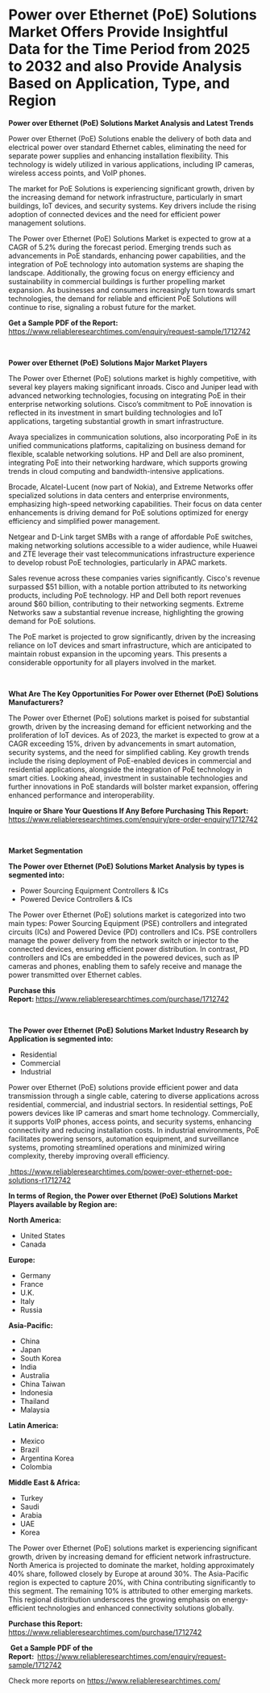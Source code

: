 <p><h1>Power over Ethernet (PoE) Solutions Market Offers Provide Insightful Data for the Time Period from 2025 to 2032 and also Provide Analysis Based on Application, Type, and Region</h1></p><p><strong>Power over Ethernet (PoE) Solutions Market Analysis and Latest Trends</strong></p>
<p><p>Power over Ethernet (PoE) Solutions enable the delivery of both data and electrical power over standard Ethernet cables, eliminating the need for separate power supplies and enhancing installation flexibility. This technology is widely utilized in various applications, including IP cameras, wireless access points, and VoIP phones. </p><p>The market for PoE Solutions is experiencing significant growth, driven by the increasing demand for network infrastructure, particularly in smart buildings, IoT devices, and security systems. Key drivers include the rising adoption of connected devices and the need for efficient power management solutions. </p><p>The Power over Ethernet (PoE) Solutions Market is expected to grow at a CAGR of 5.2% during the forecast period. Emerging trends such as advancements in PoE standards, enhancing power capabilities, and the integration of PoE technology into automation systems are shaping the landscape. Additionally, the growing focus on energy efficiency and sustainability in commercial buildings is further propelling market expansion. As businesses and consumers increasingly turn towards smart technologies, the demand for reliable and efficient PoE Solutions will continue to rise, signaling a robust future for the market.</p></p>
<p><strong>Get a Sample PDF of the Report:&nbsp;</strong> <a href="https://www.reliableresearchtimes.com/enquiry/request-sample/1712742?utm_campaign=3584&utm_medium=2&utm_source=Github&utm_content=ia&utm_term=28032025&utm_id=power-over-ethernet-poe-solutions">https://www.reliableresearchtimes.com/enquiry/request-sample/1712742</a></p>
<p>&nbsp;</p>
<p><strong>Power over Ethernet (PoE) Solutions Major Market Players</strong></p>
<p><p>The Power over Ethernet (PoE) solutions market is highly competitive, with several key players making significant inroads. Cisco and Juniper lead with advanced networking technologies, focusing on integrating PoE in their enterprise networking solutions. Cisco’s commitment to PoE innovation is reflected in its investment in smart building technologies and IoT applications, targeting substantial growth in smart infrastructure.</p><p>Avaya specializes in communication solutions, also incorporating PoE in its unified communications platforms, capitalizing on business demand for flexible, scalable networking solutions. HP and Dell are also prominent, integrating PoE into their networking hardware, which supports growing trends in cloud computing and bandwidth-intensive applications.</p><p>Brocade, Alcatel-Lucent (now part of Nokia), and Extreme Networks offer specialized solutions in data centers and enterprise environments, emphasizing high-speed networking capabilities. Their focus on data center enhancements is driving demand for PoE solutions optimized for energy efficiency and simplified power management.</p><p>Netgear and D-Link target SMBs with a range of affordable PoE switches, making networking solutions accessible to a wider audience, while Huawei and ZTE leverage their vast telecommunications infrastructure experience to develop robust PoE technologies, particularly in APAC markets.</p><p>Sales revenue across these companies varies significantly. Cisco's revenue surpassed $51 billion, with a notable portion attributed to its networking products, including PoE technology. HP and Dell both report revenues around $60 billion, contributing to their networking segments. Extreme Networks saw a substantial revenue increase, highlighting the growing demand for PoE solutions.</p><p>The PoE market is projected to grow significantly, driven by the increasing reliance on IoT devices and smart infrastructure, which are anticipated to maintain robust expansion in the upcoming years. This presents a considerable opportunity for all players involved in the market.</p></p>
<p>&nbsp;</p>
<p><strong>What Are The Key Opportunities For Power over Ethernet (PoE) Solutions Manufacturers?</strong></p>
<p><p>The Power over Ethernet (PoE) solutions market is poised for substantial growth, driven by the increasing demand for efficient networking and the proliferation of IoT devices. As of 2023, the market is expected to grow at a CAGR exceeding 15%, driven by advancements in smart automation, security systems, and the need for simplified cabling. Key growth trends include the rising deployment of PoE-enabled devices in commercial and residential applications, alongside the integration of PoE technology in smart cities. Looking ahead, investment in sustainable technologies and further innovations in PoE standards will bolster market expansion, offering enhanced performance and interoperability.</p></p>
<p><strong>Inquire or Share Your Questions If Any Before Purchasing This Report:</strong> <a href="https://www.reliableresearchtimes.com/enquiry/pre-order-enquiry/1712742?utm_campaign=3584&utm_medium=2&utm_source=Github&utm_content=ia&utm_term=28032025&utm_id=power-over-ethernet-poe-solutions">https://www.reliableresearchtimes.com/enquiry/pre-order-enquiry/1712742</a></p>
<p>&nbsp;</p>
<p><strong>Market Segmentation</strong></p>
<p><strong>The Power over Ethernet (PoE) Solutions Market Analysis by types is segmented into:</strong></p>
<p><ul><li>Power Sourcing Equipment Controllers & ICs</li><li>Powered Device Controllers & ICs</li></ul></p>
<p><p>The Power over Ethernet (PoE) solutions market is categorized into two main types: Power Sourcing Equipment (PSE) controllers and integrated circuits (ICs) and Powered Device (PD) controllers and ICs. PSE controllers manage the power delivery from the network switch or injector to the connected devices, ensuring efficient power distribution. In contrast, PD controllers and ICs are embedded in the powered devices, such as IP cameras and phones, enabling them to safely receive and manage the power transmitted over Ethernet cables.</p></p>
<p><strong>Purchase this Report:&nbsp;</strong><a href="https://www.reliableresearchtimes.com/purchase/1712742?utm_campaign=3584&utm_medium=2&utm_source=Github&utm_content=ia&utm_term=28032025&utm_id=power-over-ethernet-poe-solutions">https://www.reliableresearchtimes.com/purchase/1712742</a></p>
<p>&nbsp;</p>
<p><strong>The Power over Ethernet (PoE) Solutions Market Industry Research by Application is segmented into:</strong></p>
<p><ul><li>Residential</li><li>Commercial</li><li>Industrial</li></ul></p>
<p><p>Power over Ethernet (PoE) solutions provide efficient power and data transmission through a single cable, catering to diverse applications across residential, commercial, and industrial sectors. In residential settings, PoE powers devices like IP cameras and smart home technology. Commercially, it supports VoIP phones, access points, and security systems, enhancing connectivity and reducing installation costs. In industrial environments, PoE facilitates powering sensors, automation equipment, and surveillance systems, promoting streamlined operations and minimized wiring complexity, thereby improving overall efficiency.</p></p>
<p><a href="https://www.reliableresearchtimes.com/power-over-ethernet-poe-solutions-r1712742?utm_campaign=3584&utm_medium=2&utm_source=Github&utm_content=ia&utm_term=28032025&utm_id=power-over-ethernet-poe-solutions">&nbsp;https://www.reliableresearchtimes.com/power-over-ethernet-poe-solutions-r1712742</a></p>
<p><strong>In terms of Region, the Power over Ethernet (PoE) Solutions Market Players available by Region are:</strong></p>
<p>
    <p> <strong> North America: </strong>
        <ul>
            <li>United States</li>
            <li>Canada</li>
        </ul>
        </p> 
    <p> <strong> Europe: </strong>
        <ul>
            <li>Germany</li>
            <li>France</li>
            <li>U.K.</li>
            <li>Italy</li>
            <li>Russia</li>
        </ul>
        </p> 
    <p> <strong> Asia-Pacific: </strong>
        <ul>
            <li>China</li>
            <li>Japan</li>
            <li>South Korea</li>
            <li>India</li>
            <li>Australia</li>
            <li>China Taiwan</li>
            <li>Indonesia</li>
            <li>Thailand</li>
            <li>Malaysia</li>
        </ul>
        </p> 
    <p> <strong> Latin America: </strong>
        <ul>
            <li>Mexico</li>
            <li>Brazil</li>
            <li>Argentina Korea</li>
            <li>Colombia</li>
        </ul>
        </p> 
    <p> <strong> Middle East & Africa: </strong>
        <ul>
            <li>Turkey</li>
            <li>Saudi</li>
            <li>Arabia</li>
            <li>UAE</li>
            <li>Korea</li>
        </ul>
    </p>
    </p>
<p><p>The Power over Ethernet (PoE) solutions market is experiencing significant growth, driven by increasing demand for efficient network infrastructure. North America is projected to dominate the market, holding approximately 40% share, followed closely by Europe at around 30%. The Asia-Pacific region is expected to capture 20%, with China contributing significantly to this segment. The remaining 10% is attributed to other emerging markets. This regional distribution underscores the growing emphasis on energy-efficient technologies and enhanced connectivity solutions globally.</p></p>
<p><strong>Purchase this Report: </strong><a href="https://www.reliableresearchtimes.com/purchase/1712742?utm_campaign=3584&utm_medium=2&utm_source=Github&utm_content=ia&utm_term=28032025&utm_id=power-over-ethernet-poe-solutions">https://www.reliableresearchtimes.com/purchase/1712742</a></p>
<p>&nbsp;<strong>Get a Sample PDF of the Report:&nbsp;&nbsp;</strong><a href="https://www.reliableresearchtimes.com/enquiry/request-sample/1712742?utm_campaign=3584&utm_medium=2&utm_source=Github&utm_content=ia&utm_term=28032025&utm_id=power-over-ethernet-poe-solutions">https://www.reliableresearchtimes.com/enquiry/request-sample/1712742</a></p>
<p><strong></strong></p>
<p>Check more reports on <a href="https://www.reliableresearchtimes.com/?utm_campaign=3584&utm_medium=2&utm_source=Github&utm_content=ia&utm_term=28032025&utm_id=power-over-ethernet-poe-solutions">https://www.reliableresearchtimes.com/</a></p>